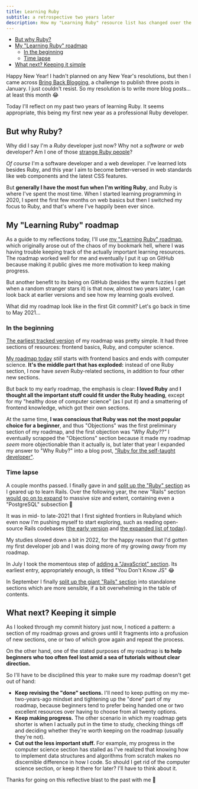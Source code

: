```yaml
---
title: Learning Ruby
subtitle: a retrospective two years later
description: How my "Learning Ruby" resource list has changed over the past two years since I started learning Ruby, and how to learn Ruby better in the future.
---
```


- [But why Ruby?](#but-why-ruby)
- [My "Learning Ruby" roadmap](#my-learning-ruby-roadmap)
  - [In the beginning](#in-the-beginning)
  - [Time lapse](#time-lapse)
- [What next? Keeping it simple](#what-next-keeping-it-simple)

Happy New Year! I hadn't planned on any New Year's resolutions, but then I came across [Bring Back Blogging](https://bringback.blog/), a challenge to publish three posts in January. I just couldn't resist. So my resolution is to write more blog posts… at least this month 😂

Today I'll reflect on my past two years of learning Ruby. It seems appropriate, this being my first new year as a professional Ruby developer.

## But why Ruby?

Why did I say I'm a *Ruby* developer just now? Why not a *software* or *web* developer? Am I one of those [strange Ruby people](https://www.reddit.com/r/ruby/comments/ym86p5/linus_torvalds_the_ruby_people_strange_people/)?

*Of course* I'm a software developer and a web developer. I've learned lots besides Ruby, and this year I aim to become better-versed in web standards like web components and the latest CSS features.

But **generally I have the most fun when I'm writing Ruby**, and Ruby is where I've spent the most time. When I started learning programming in 2020, I spent the first few months on web basics but then I switched my focus to Ruby, and that's where I've happily been ever since.

## My "Learning Ruby" roadmap

As a guide to my reflections today, I'll use [my "Learning Ruby" roadmap](https://github.com/fpsvogel/learn-ruby), which originally arose out of the chaos of my bookmark hell, where I was having trouble keeping track of the actually important learning resources. The roadmap worked well for me and eventually I put it up on GitHub because making it public gives me more motivation to keep making progress.

But another benefit to its being on GitHub (besides the warm fuzzies I get when a random stranger stars it) is that now, almost two years later, I can look back at earlier versions and see how my learning goals evolved.

What did my roadmap look like in the first Git commit? Let's go back in time to May 2021…

### In the beginning

[The earliest tracked version](https://github.com/fpsvogel/learn-ruby/tree/d7ac9571f039cdc633de2c46f905277aab788661) of my roadmap was pretty simple. It had three sections of resources: frontend basics, Ruby, and computer science.

[My roadmap today](https://github.com/fpsvogel/learn-ruby/tree/e07a73b6d651b5653e7813127dfc73f220799c04) *still* starts with frontend basics and ends with computer science. **It's the middle part that has exploded:** instead of one Ruby section, I now have *seven* Ruby-related sections, in addition to four other new sections.

But back to my early roadmap, the emphasis is clear: **I loved Ruby** and **I thought all the important stuff could fit under the Ruby heading**, except for my "healthy dose of computer science" (as I put it) and a smattering of frontend knowledge, which got their own sections.

At the same time, **I was conscious that Ruby was not the most popular choice for a beginner**, and thus "Objections" was the first preliminary section of my roadmap, and the first objection was *"Why Ruby??"* I eventually scrapped the "Objections" section because it made my roadmap *seem* more objectionable than it actually is, but later that year I expanded my answer to "Why Ruby?" into a blog post, ["Ruby for the self-taught developer"](/posts/2021/why-learn-ruby).

### Time lapse

A couple months passed. I finally gave in and [split up the "Ruby" section](https://github.com/fpsvogel/learn-ruby/tree/4c1a8af840dbd1d1355bf5eef1192eafe2e1e8a0) as I geared up to learn Rails. Over the following year, the new "Rails" section [would go on to expand](https://github.com/fpsvogel/learn-ruby/tree/ba820a63b0686974c0648e8bce3c4190293cd77b#rails) to massive size and extent, containing even a "PostgreSQL" subsection 🙈

It was in mid- to late-2021 that I first sighted frontiers in Rubyland which even now I'm pushing myself to start exploring, such as reading open-source Rails codebases ([the early version](https://github.com/fpsvogel/learn-ruby/commit/ecce26bdfc29a3fdf231a89fc37420bb8432c094#diff-b335630551682c19a781afebcf4d07bf978fb1f8ac04c6bf87428ed5106870f5R83-R93) and [the expanded list of today](https://github.com/fpsvogel/learn-ruby/tree/e07a73b6d651b5653e7813127dfc73f220799c04#rails-codebases-to-study)).

My studies slowed down a bit in 2022, for the happy reason that I'd gotten my first developer job and I was doing more of my growing *away* from my roadmap.

In July I took the momentous step of [adding a "JavaScript" section](https://github.com/fpsvogel/learn-ruby/commit/945e990095025e6e18e87b31654cb44b11511d2c). Its earliest entry, appropriately enough, is titled "You Don't Know JS" 😂

In September I finally [split up the giant "Rails" section](https://github.com/fpsvogel/learn-ruby/commit/9875e75e218598d5a0bd06989d782e86392d4581) into standalone sections which are more sensible, if a bit overwhelming in the table of contents.

## What next? Keeping it simple

As I looked through my commit history just now, I noticed a pattern: a section of my roadmap grows and grows until it fragments into a profusion of new sections, one or two of which grow again and repeat the process.

On the other hand, one of the stated purposes of my roadmap is **to help beginners who too often feel lost amid a sea of tutorials without clear direction.**

So I'll have to be disciplined this year to make sure my roadmap doesn't get out of hand:

- **Keep revising the "done" sections.** I'll need to keep putting on my me-two-years-ago mindset and tightening up the "done" part of my roadmap, because beginners tend to prefer being handed one or two excellent resources over having to choose from all twenty options.
- **Keep making progress.** The other scenario in which my roadmap gets shorter is when I actually put in the time to study, checking things off and deciding whether they're worth keeping on the roadmap (usually they're not).
- **Cut out the less important stuff.** For example, my progress in the computer science section has stalled as I've realized that knowing how to implement data structures and algorithms from scratch makes no discernible difference in how I code. So should I get rid of the computer science section, or keep it there for later? I'll have to think about it.

Thanks for going on this reflective blast to the past with me 🚀
